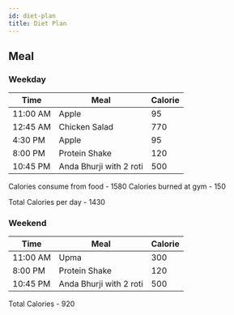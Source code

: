 ```yaml
---
id: diet-plan
title: Diet Plan
---
```


## Meal

### Weekday

| Time     | Meal                    | Calorie |
| -------- | ----------------------- | ------- |
| 11:00 AM | Apple                   | 95      |
| 12:45 AM | Chicken Salad           | 770     |
| 4:30 PM  | Apple                   | 95      |
| 8:00 PM  | Protein Shake           | 120     |
| 10:45 PM | Anda Bhurji with 2 roti | 500     |

Calories consume from food - 1580
Calories burned at gym - 150

Total Calories per day - 1430


### Weekend

| Time     | Meal                    | Calorie |
| -------- | ----------------------- | ------- |
| 11:00 AM | Upma                    | 300     |
| 8:00 PM  | Protein Shake           | 120     |
| 10:45 PM | Anda Bhurji with 2 roti | 500     |

Total Calories - 920
